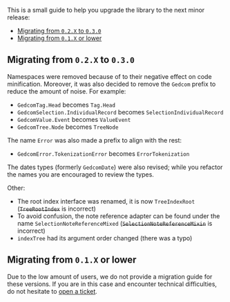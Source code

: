 This is a small guide to help you upgrade the library to the next minor release:

- [Migrating from `0.2.X` to `0.3.0`](#migrating-from-02x-to-030)
- [Migrating from `0.1.X` or lower](#migrating-from-01x-or-lower)

## Migrating from `0.2.X` to `0.3.0`

Namespaces were removed because of to their negative effect on code minification.
Moreover, it was also decided to remove the `Gedcom` prefix to reduce the amount of noise.
For example:

* `GedcomTag.Head` becomes `Tag.Head`
* `GedcomSelection.IndividualRecord` becomes `SelectionIndividualRecord`
* `GedcomValue.Event` becomes `ValueEvent`
* `GedcomTree.Node` becomes `TreeNode`

The name `Error` was also made a prefix to align with the rest:

* `GedcomError.TokenizationError` becomes `ErrorTokenization`

The dates types (formerly `GedcomDate`) were also revised; while you refactor the names you are encouraged to review the types.

Other:

* The root index interface was renamed, it is now `TreeIndexRoot` (~~`TreeRootIndex`~~ is incorrect) 
* To avoid confusion, the note reference adapter can be found under the name `SelectionNoteReferenceMixed` (~~`SelectionNoteReferenceMixin`~~ is incorrect)
* `indexTree` had its argument order changed (there was a typo)

## Migrating from `0.1.X` or lower

Due to the low amount of users, we do not provide a migration guide for these versions.
If you are in this case and encounter technical difficulties, do not hesitate to [open a ticket](https://github.com/arbre-app/read-gedcom/issues).

